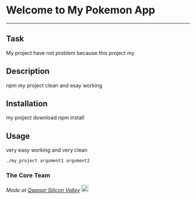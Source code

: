 # Welcome to My Pokemon App
***

## Task
My project have not problem because this project my 

## Description
npm my project clean and esay working

## Installation
my project download npm install

## Usage
very easy working and very clean
```
./my_project argument1 argument2
```

### The Core Team


<span><i>Made at <a href='https://qwasar.io'>Qwasar Silicon Valley</a></i></span>
<span><img alt='Qwasar Silicon Valley Logo' src='https://storage.googleapis.com/qwasar-public/qwasar-logo_50x50.png' width='20px'></span>
